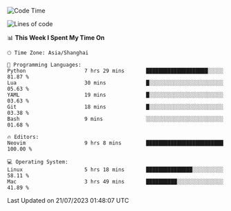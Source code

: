 <!--START_SECTION:waka-->
![Code Time](http://img.shields.io/badge/Code%20Time-1%2C448%20hrs%2037%20mins-blue)

![Lines of code](https://img.shields.io/badge/From%20Hello%20World%20I%27ve%20Written-271.6%20thousand%20lines%20of%20code-blue)

📊 **This Week I Spent My Time On** 

```text
🕑︎ Time Zone: Asia/Shanghai

💬 Programming Languages: 
Python                   7 hrs 29 mins       ████████████████████░░░░░   81.87 % 
Lua                      30 mins             █░░░░░░░░░░░░░░░░░░░░░░░░   05.63 % 
YAML                     19 mins             █░░░░░░░░░░░░░░░░░░░░░░░░   03.63 % 
Git                      18 mins             █░░░░░░░░░░░░░░░░░░░░░░░░   03.38 % 
Bash                     9 mins              ░░░░░░░░░░░░░░░░░░░░░░░░░   01.68 % 

🔥 Editors: 
Neovim                   9 hrs 8 mins        █████████████████████████   100.00 % 

💻 Operating System: 
Linux                    5 hrs 18 mins       ███████████████░░░░░░░░░░   58.11 % 
Mac                      3 hrs 49 mins       ██████████░░░░░░░░░░░░░░░   41.89 % 
```


 Last Updated on 21/07/2023 01:48:07 UTC
<!--END_SECTION:waka-->

